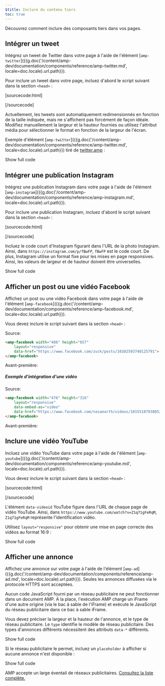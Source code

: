 ```yaml
---
$title: Inclure du contenu tiers
toc: true
---
```


Découvrez comment inclure des composants tiers dans vos pages.



## Intégrer un tweet

Intégrez un tweet de Twitter dans votre page à l'aide de l'élément [`amp-twitter`]({{g.doc('/content/amp-dev/documentation/components/reference/amp-twitter.md', locale=doc.locale).url.path}}).

Pour inclure un tweet dans votre page, incluez d'abord le script suivant dans la section `<head>` :

[sourcecode:html]
<script async custom-element="amp-twitter" src="https://cdn.ampproject.org/v0/amp-twitter-0.1.js"></script>
[/sourcecode]

Actuellement, les tweets sont automatiquement redimensionnés en fonction de la taille indiquée, mais ne s'affichent pas forcément de façon idéale.
Modifiez manuellement la largeur et la hauteur fournies ou utilisez l'attribut média pour sélectionner le format en fonction de la largeur de l'écran.

Exemple d'élément [`amp-twitter`]({{g.doc('/content/amp-dev/documentation/components/reference/amp-twitter.md', locale=doc.locale).url.path}}) tiré de [twitter.amp](https://github.com/ampproject/amphtml/blob/master/examples/twitter.amp.html) :

<!-- embedded twitter example -->
<div>
<amp-iframe height="174"
            layout="fixed-height"
            sandbox="allow-scripts allow-forms allow-same-origin"
            resizable
            src="https://ampproject-b5f4c.firebaseapp.com/examples/thirdparty.twitter.embed.html">
  <div overflow tabindex="0" role="button" aria-label="Show more">Show full code</div>
  <div placeholder></div> 
</amp-iframe>
</div>

## Intégrer une publication Instagram

Intégrez une publication Instagram dans votre page à l'aide de l'élément [`amp-instagram`]({{g.doc('/content/amp-dev/documentation/components/reference/amp-instagram.md', locale=doc.locale).url.path}}).

Pour inclure une publication Instagram, incluez d'abord le script suivant dans la section `<head>` :

[sourcecode:html]
<script async custom-element="amp-instagram" src="https://cdn.ampproject.org/v0/amp-instagram-0.1.js"></script>
[/sourcecode]

Incluez le code court d'Instagram figurant dans l'URL de la photo Instagram. Ainsi, dans `https://instagram.com/p/fBwFP`, `fBwFP` est le code court.
De plus, Instagram utilise un format fixe pour les mises en page responsives. Ainsi, les valeurs de largeur et de hauteur doivent être universelles.

<!-- embedded Instagram example -->
<div>
<amp-iframe height="174"
            layout="fixed-height"
            sandbox="allow-scripts allow-forms allow-same-origin"
            resizable
            src="https://ampproject-b5f4c.firebaseapp.com/examples/thirdparty.instagram.embed.html">
  <div overflow tabindex="0" role="button" aria-label="Show more">Show full code</div>
  <div placeholder></div> 
</amp-iframe>
</div>

## Afficher un post ou une vidéo Facebook

Affichez un post ou une vidéo Facebook dans votre page à l'aide de l'élément [`amp-facebook`]({{g.doc('/content/amp-dev/documentation/components/reference/amp-facebook.md', locale=doc.locale).url.path}}).

Vous devez inclure le script suivant dans la section `<head>` :

Source: 
```html
<amp-facebook width="486" height="657"
    layout="responsive"
    data-href="https://www.facebook.com/zuck/posts/10102593740125791">
</amp-facebook>
```
Avant-première:  
<amp-facebook width="486" height="657"
    layout="responsive"
    data-href="https://www.facebook.com/zuck/posts/10102593740125791">
</amp-facebook>

##### Exemple d'intégration d'une vidéo

Source: 
```html
<amp-facebook width="476" height="316"
    layout="responsive"
    data-embed-as="video"
    data-href="https://www.facebook.com/nasaearth/videos/10155187938052139">
</amp-facebook>
```
Avant-première: 
<amp-facebook width="476" height="316"
    layout="responsive"
    data-embed-as="video"
    data-href="https://www.facebook.com/nasaearth/videos/10155187938052139">
</amp-facebook>

## Inclure une vidéo YouTube

Incluez une vidéo YouTube dans votre page à l'aide de l'élément [`amp-youtube`]({{g.doc('/content/amp-dev/documentation/components/reference/amp-youtube.md', locale=doc.locale).url.path}}).

Vous devez inclure le script suivant dans la section `<head>` :

[sourcecode:html]
<script async custom-element="amp-youtube" src="https://cdn.ampproject.org/v0/amp-youtube-0.1.js"></script>
[/sourcecode]

L'élément `data-videoid` YouTube figure dans l'URL de chaque page de vidéo YouTube. Ainsi, dans `https://www.youtube.com/watch?v=Z1q71gFeRqM`, `Z1q71gFeRqM` représente l'identification vidéo.

Utilisez `layout="responsive"` pour obtenir une mise en page correcte des vidéos au format 16:9 :

<!-- embedded youtube example -->
<div>
<amp-iframe height="174"
            layout="fixed-height"
            sandbox="allow-scripts allow-forms allow-same-origin"
            resizable
            src="https://ampproject-b5f4c.firebaseapp.com/examples/responsive.youtube.embed.html">
  <div overflow tabindex="0" role="button" aria-label="Show more">Show full code</div>
  <div placeholder></div> 
</amp-iframe>
</div>

## Afficher une annonce

Affichez une annonce sur votre page à l'aide de l'élément [`amp-ad`]({{g.doc('/content/amp-dev/documentation/components/reference/amp-ad.md', locale=doc.locale).url.path}}).
Seules les annonces diffusées via le protocole HTTPS sont acceptées.

Aucun code JavaScript fourni par un réseau publicitaire ne peut fonctionner dans un document AMP.
À la place, l'exécution AMP charge un iFrame d'une autre origine (via le bac à sable de l'iFrame) et exécute le JavaScript du réseau publicitaire dans ce bac à sable iFrame.

Vous devez préciser la largeur et la hauteur de l'annonce, et le type de réseau publicitaire.
Le `type` identifie le modèle de réseau publicitaire.
Des types d'annonces différents nécessitent des attributs `data-*` différents.

<!-- embedded ad example -->
<div>
<amp-iframe height="212"
            layout="fixed-height"
            sandbox="allow-scripts allow-forms allow-same-origin"
            resizable
            src="https://ampproject-b5f4c.firebaseapp.com/examples/thirdparty.ad-basic.embed.html">
  <div overflow tabindex="0" role="button" aria-label="Show more">Show full code</div>
  <div placeholder></div> 
</amp-iframe>
</div>

Si le réseau publicitaire le permet, incluez un `placeholder` à afficher si aucune annonce n'est disponible :

<!-- embedded ad example -->
<div>
<amp-iframe height="232"
            layout="fixed-height"
            sandbox="allow-scripts allow-forms allow-same-origin"
            resizable
            src="https://ampproject-b5f4c.firebaseapp.com/examples/thirdparty.ad-placeholder.embed.html">
  <div overflow tabindex="0" role="button" aria-label="Show more">Show full code</div>
  <div placeholder></div> 
</amp-iframe>
</div>

AMP accepte un large éventail de réseaux publicitaires. [Consultez la liste complète.](/docs/reference/components/amp-ad.html#supported-ad-networks)
